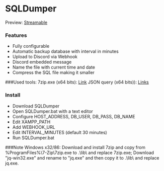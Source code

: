 # SQLDumper
Preview: [Streamable](https://streamable.com/37w13z "Streamable")

### Features
- Fully configurable
- Automatic backup database with interval in minutes
- Upload to Discord via Webhook
- Discord embedded message
- Name the file with current time and date
- Compress the SQL file making it smaller

###Used tools:
7zip.exe  (x64 bits): [Link](https://www.7-zip.org/download.html "Link")
JSON query (x64 bits)): [Links](https://stedolan.github.io/jq/download "Links")

### Install
- Download SQLDumper
- Open SQLDumper.bat with a text editor
- Configure HOST_ADDRESS, DB_USER, DB_PASS, DB_NAME
- Edit XAMPP_PATH
- Add WEBHOOK_URL
- Edit INTERVAL_MINUTES (default 30 minutes)
- Run SQLDumper.bat

###Note
Windows x32/86: Download and install 7zip and copy from %ProgramFiles%\7-Zip\7zip.exe to .\lib\ and replace 7zip.exe;
Download "jq-win32.exe" and rename to "jq.exe" and then copy it to .\lib\ and replace jq.exe.